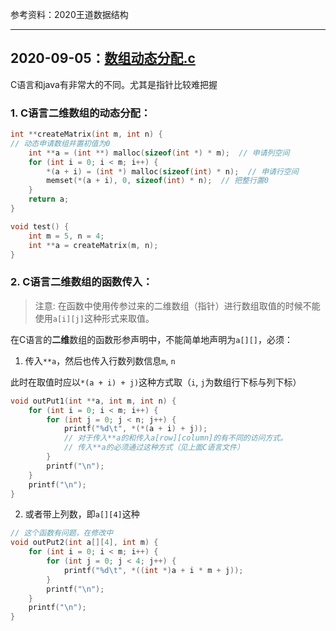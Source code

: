 参考资料：2020王道数据结构

---

## 2020-09-05：[数组动态分配.c](./02-测试代码/00-数组动态分配.c)

C语言和java有非常大的不同。尤其是指针比较难把握

### 1. C语言二维数组的动态分配：

```c
int **createMatrix(int m, int n) {
// 动态申请数组并置初值为0
    int **a = (int **) malloc(sizeof(int *) * m);  // 申请列空间
    for (int i = 0; i < m; i++) {
        *(a + i) = (int *) malloc(sizeof(int) * n);  // 申请行空间
        memset(*(a + i), 0, sizeof(int) * n);  // 把整行置0
    }
    return a;
}

void test() {
    int m = 5, n = 4;
    int **a = createMatrix(m, n);
}
```

### 2. C语言二维数组的函数传入：

> 注意: 在函数中使用传参过来的二维数组（指针）进行数组取值的时候不能使用`a[i][j]`这种形式来取值。
>

在C语言的**二维**数组的函数形参声明中，不能简单地声明为`a[][]`，必须：

1. 传入`**a`，然后也传入行数列数信息`m`, `n`

此时在取值时应以`*(a + i) + j)`这种方式取（`i`, `j`为数组行下标与列下标）

```c
void outPut1(int **a, int m, int n) {
    for (int i = 0; i < m; i++) {
        for (int j = 0; j < n; j++) {
            printf("%d\t", *(*(a + i) + j));  
            // 对于传入**a的和传入a[row][column]的有不同的访问方式。
            // 传入**a的必须通过这种方式（见上面C语言文件）
        }
        printf("\n");
    }
    printf("\n");
}
```

2. 或者带上列数，即`a[][4]`这种

```c
// 这个函数有问题，在修改中
void outPut2(int a[][4], int m) {
    for (int i = 0; i < m; i++) {
        for (int j = 0; j < 4; j++) {
            printf("%d\t", *((int *)a + i * m + j));  
        }
        printf("\n");
    }
    printf("\n");
}
```

